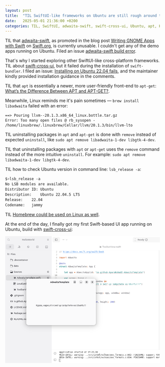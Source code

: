 ```yaml
---
layout: post
title:  "TIL SwiftUI-like frameworks on Ubuntu are still rough around the edges"
date:   2025-05-01 21:36:00 +0200
categories: TIL, SwiftUI, adwaita-swift, swift-cross-ui, Ubuntu, apt, Homebrew
---
```

TIL that [adwaita-swift](https://git.aparoksha.dev/aparoksha/adwaita-swift), as promoted in the blog post [Writing GNOME Apps with Swift](https://www.swift.org/blog/adwaita-swift/) on [Swift.org](https://www.swift.org/), is currently unusable. I couldn't get any of the demo apps running on Ubuntu. Filed an issue [adwaita-swift build error](https://git.aparoksha.dev/aparoksha/adwaita-swift/issues/60).

That's why I started exploring other SwiftUI-like cross-platform frameworks. TIL about [swift-cross-ui](https://github.com/stackotter/swift-cross-ui), but it failed during the installation of `swift-bundler`. I filed an issue: [Installing on Ubuntu 22.04 fails](https://github.com/stackotter/swift-bundler/issues/74), and the maintainer kindly provided installation guidance in the comments.

TIL that `apt` is essentially a newer, more user-friendly front-end to `apt-get`: [What’s the Difference Between APT and APT-GET?](https://aws.amazon.com/compare/the-difference-between-apt-and-apt-get/).  

Meanwhile, Linux reminds me it's pain sometimes — `brew install libadwaita` failed with an error:

```
==> Pouring llvm--20.1.3.x86_64_linux.bottle.tar.gz
Error: Too many open files @ rb_sysopen - /home/linuxbrew/.linuxbrew/Cellar/llvm/20.1.3/bin/llvm-lto
```

TIL uninstalling packages in `apt` and `apt-get` is done with `remove` instead of expected `uninstall`, like `sudo apt remove libadwaita-1-dev libgtk-4-dev`.

TIL that uninstalling packages with `apt` or `apt-get` uses the `remove` command instead of the more intuitive `uninstall`.  For example: `sudo apt remove libadwaita-1-dev libgtk-4-dev`.

TIL how to check Ubuntu version in command line: `lsb_release -a`:

```bash
$>lsb_release -a
No LSB modules are available.
Distributor ID:	Ubuntu
Description:	Ubuntu 22.04.5 LTS
Release:	22.04
Codename:	jammy
```

TIL [Homebrew could be used on Linux as well](https://docs.brew.sh/Homebrew-on-Linux).

At the end of the day, I finally got my first Swift-based UI app running on Ubuntu, build with [swift-cross-ui](https://github.com/stackotter/swift-cross-ui):

![My first Swift-based UI app running on Ubuntu](/assets/images/Screenshot%20from%202025-05-01%2017-24-31.png "My first Swift-based UI app running on Ubuntu")
